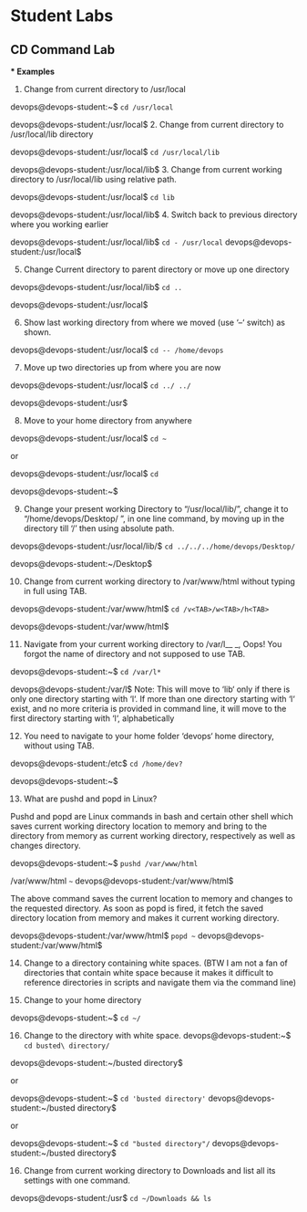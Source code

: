 # Student Labs

## CD Command Lab

**\* Examples**

1. Change from current directory to /usr/local

devops@devops-student:~$ `cd /usr/local`

devops@devops-student:/usr/local$ 
2. Change from current directory to /usr/local/lib directory

devops@devops-student:/usr/local$ `cd /usr/local/lib` 

devops@devops-student:/usr/local/lib$ 
3. Change from current working directory to /usr/local/lib using relative path.

devops@devops-student:/usr/local$ `cd lib` 

devops@devops-student:/usr/local/lib$ 
4. Switch back to previous directory where you working earlier

devops@devops-student:/usr/local/lib$ `cd - /usr/local` 
devops@devops-student:/usr/local$

5. Change Current directory to parent directory or move up one directory

devops@devops-student:/usr/local/lib$ `cd ..` 

devops@devops-student:/usr/local$ 

6. Show last working directory from where we moved (use ‘–‘ switch) as shown.

devops@devops-student:/usr/local$ `cd -- /home/devops`

7. Move up two directories up from where you are now

devops@devops-student:/usr/local$ `cd ../ ../` 

devops@devops-student:/usr$

8. Move to your home directory from anywhere

devops@devops-student:/usr/local$ `cd ~` 

or

devops@devops-student:/usr/local$ `cd` 

devops@devops-student:~$
 
9. Change your present working Directory to “/usr/local/lib/”, change it to “/home/devops/Desktop/ ”, in one line command, by moving up in the directory till ‘/’ then using absolute path.

devops@devops-student:/usr/local/lib/$ `cd ../../../home/devops/Desktop/` 

devops@devops-student:~/Desktop$

10. Change from current working directory to /var/www/html without typing in full using TAB.

devops@devops-student:/var/www/html$ `cd /v<TAB>/w<TAB>/h<TAB>`

devops@devops-student:/var/www/html$

11. Navigate from your current working directory to /var/l__ _, Oops! You forgot the name of directory and not supposed to use TAB.

devops@devops-student:~$ `cd /var/l*` 

devops@devops-student:/var/l$ 
Note: This will move to ‘lib‘ only if there is only one directory starting with ‘l‘. If more than one directory starting with ‘l‘ exist, and no more criteria is provided in command line, it will move to the first directory starting with ‘l‘, alphabetically

12. You need to navigate to your home folder ‘devops‘ home directory, without using TAB.

devops@devops-student:/etc$ `cd /home/dev?` 

devops@devops-student:~$

13. What are pushd and popd in Linux?

Pushd and popd are Linux commands in bash and certain other shell which saves current working directory location to memory and bring to the directory from memory as current working directory, respectively as well as changes directory.

devops@devops-student:~$ `pushd /var/www/html`

/var/www/html `~`
devops@devops-student:/var/www/html$
 
The above command saves the current location to memory and changes to the requested directory. As soon as popd is fired, it fetch the saved directory location from memory and makes it current working directory.

devops@devops-student:/var/www/html$ `popd ~`
devops@devops-student:/var/www/html$ 

14. Change to a directory containing white spaces. (BTW I am not a fan of directories that contain white space because it makes it difficult to reference directories in scripts and navigate them via the command line)

15. Change to your home directory

devops@devops-student:~$ `cd ~/`

16. Change to the directory with white space.
devops@devops-student:~$ `cd busted\ directory/`


devops@devops-student:~/busted directory$

or

devops@devops-student:~$ `cd 'busted directory'` 
devops@devops-student:~/busted directory$ 

or 

devops@devops-student:~$ `cd "busted directory"/` 
devops@devops-student:~/busted directory$

16. Change from current working directory to Downloads and list all its settings with one command.

devops@devops-student:/usr$ `cd ~/Downloads && ls`
